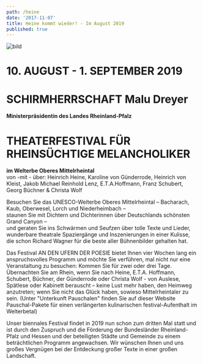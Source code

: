 ```yaml
---
path: /heine
date: '2017-11-07'
title: Heine kommt wieder! - Im August 2019
published: true
---
```


![bild](/ufer-paddel.jpg)


# 10. AUGUST - 1. SEPTEMBER 2019   
# SCHIRMHERRSCHAFT Malu Dreyer
**Ministerpräsidentin des Landes Rheinland-Pfalz**    

# THEATERFESTIVAL FÜR RHEINSÜCHTIGE MELANCHOLIKER   
**im Welterbe Oberes Mittelrheintal**   
von -mit - über: Heinrich Heine, Karoline von Günderrode, Heinrich von Kleist, Jakob Michael Reinhold Lenz, E.T.A.Hoffmann, Franz Schubert, Georg Büchner & Christa Wolf   
   
Besuchen Sie das UNESCO-Welterbe Oberes Mittelrheintal – Bacharach, Kaub, Oberwesel, Lorch und Niederheimbach –   
staunen Sie mit Dichtern und Dichterinnen über Deutschlands schönsten Grand Canyon –   
und geraten Sie ins Schwärmen und Seufzen über tolle Texte und Lieder, wunderbare theatrale Spaziergänge und Inszenierungen in einer Kulisse, die schon Richard Wagner für die beste aller Bühnenbilder gehalten hat.   

Das Festival AN DEN UFERN DER POESIE bietet Ihnen vier Wochen lang ein anspruchsvolles Programm und möchte Sie verführen, mal nicht  nur eine Veranstaltung zu besuchen: Kommen Sie für zwei oder drei Tage.   
Übernachten Sie am Rhein, wenn Sie nach Heine, E.T.A. Hoffmann, Schubert, Büchner, der Günderrode oder Christa Wolf - von Auslese, Spätlese oder Kabinett berauscht – keine Lust mehr haben, den Heimweg anzutreten; wenn Sie nicht das Glück haben, sowieso Mittelrheintaler zu sein. (Unter "Unterkunft Pauschalen" finden Sie auf dieser Website Pauschal-Pakete für einen verlängerten kulinarischen festival-Aufenthalt im Welterbetal) 

Unser biennales Festival findet in 2019 nun schon zum dritten Mal statt und ist durch den Zuspruch und die Förderung der Bundesländer Rheinland-Pfalz und Hessen und der beteiligten Städte und Gemeinde zu einem beträchtlichen Programm angewachsen.
Wir wünschen Ihnen und uns großes Vergnügen bei der Entdeckung großer Texte in einer großen Landschaft.     

